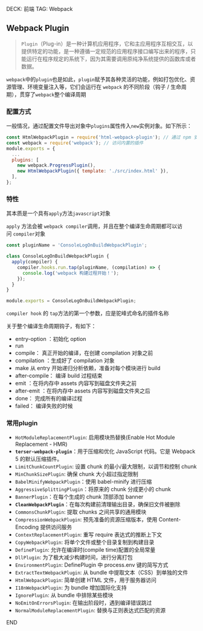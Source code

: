 DECK: 前端
TAG: Webpack
## Webpack Plugin

>`Plugin`（Plug-in）是一种计算机应用程序，它和主应用程序互相交互，以提供特定的功能，是一种遵循一定规范的应用程序接口编写出来的程序，只能运行在程序规定的系统下，因为其需要调用原纯净系统提供的函数库或者数据。

`webpack`中的`plugin`也是如此，`plugin`赋予其各种灵活的功能，例如打包优化、资源管理、环境变量注入等，它们会运行在 `webpack` 的不同阶段（钩子 / 生命周期），贯穿了`webpack`整个编译周期

### 配置方式

一般情况，通过配置文件导出对象中`plugins`属性传入`new`实例对象。如下所示：

```js
const HtmlWebpackPlugin = require('html-webpack-plugin'); // 通过 npm 安装
const webpack = require('webpack'); // 访问内置的插件
module.exports = {
  ...
  plugins: [
    new webpack.ProgressPlugin(),
    new HtmlWebpackPlugin({ template: './src/index.html' }),
  ],
};
```

### 特性

其本质是一个具有`apply`方法`javascript`对象

`apply` 方法会被 `webpack compiler`调用，并且在整个编译生命周期都可以访问 `compiler`对象

```js
const pluginName = 'ConsoleLogOnBuildWebpackPlugin';

class ConsoleLogOnBuildWebpackPlugin {
  apply(compiler) {
    compiler.hooks.run.tap(pluginName, (compilation) => {
      console.log('webpack 构建过程开始！');
    });
  }
}

module.exports = ConsoleLogOnBuildWebpackPlugin;
```

`compiler hook` 的 `tap`方法的第一个参数，应是驼峰式命名的插件名称

关于整个编译生命周期钩子，有如下：

- entry-option ：初始化 option
- run
- compile： 真正开始的编译，在创建 compilation 对象之前
- compilation ：生成好了 compilation 对象
- make 从 entry 开始递归分析依赖，准备对每个模块进行 build
- after-compile： 编译 build 过程结束
- emit ：在将内存中 assets 内容写到磁盘文件夹之前
- after-emit ：在将内存中 assets 内容写到磁盘文件夹之后
- done： 完成所有的编译过程
- failed： 编译失败的时候

### 常用plugin
- `HotModuleReplacementPlugin`: 启用模块热替换(Enable Hot Module Replacement - HMR)	
- **`terser-webpack-plugin`**：用于压缩和优化 JavaScript 代码。它是 Webpack 5 的默认压缩插件。
- `LimitChunkCountPlugin`: 设置 chunk 的最小/最大限制，以调节和控制 chunk
- `MinChunkSizePlugin`: 确保 chunk 大小超过指定限制
- `BabelMinifyWebpackPlugin`：使用 babel-minify 进行压缩
- `AggressiveSplittingPlugin`：将原来的 chunk 分成更小的 chunk
- `BannerPlugin`：在每个生成的 chunk 顶部添加 banner
- **`CleanWebpackPlugin`**：在每次构建前清理输出目录，确保旧文件被删除
- `CommonsChunkPlugin`: 提取 chunks 之间共享的通用模块
- `CompressionWebpackPlugin`: 预先准备的资源压缩版本，使用 Content-Encoding 提供访问服务
- `ContextReplacementPlugin`: 重写 require 表达式的推断上下文
- `CopyWebpackPlugin`: 将单个文件或整个目录复制到构建目录
- `DefinePlugin`: 允许在编译时(compile time)配置的全局常量
- `DllPlugin`: 为了极大减少构建时间，进行分离打包
- `EnvironmentPlugin`: DefinePlugin 中 process.env 键的简写方式
- `ExtractTextWebpackPlugin`: 从 bundle 中提取文本（CSS）到单独的文件
- `HtmlWebpackPlugin`: 简单创建 HTML 文件，用于服务器访问
- `I18nWebpackPlugin`: 为 bundle 增加国际化支持
- `IgnorePlugin`: 从 bundle 中排除某些模块
- `NoEmitOnErrorsPlugin`: 在输出阶段时，遇到编译错误跳过
- `NormalModuleReplacementPlugin`: 替换与正则表达式匹配的资源

END
<!--ID: 1723044521941-->

